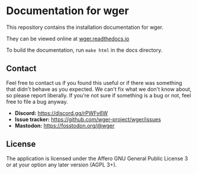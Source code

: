# Documentation for wger

This repository contains the installation documentation for wger.

They can be viewed online at [wger.readthedocs.io](https://wger.readthedocs.io/)

To build the documentation, run `make html` in the docs directory.



## Contact

Feel free to contact us if you found this useful or if there was something that
didn't behave as you expected. We can't fix what we don't know about, so please
report liberally. If you're not sure if something is a bug or not, feel free to
file a bug anyway.

* **Discord:** <https://discord.gg/rPWFv6W>
* **Issue tracker:** <https://github.com/wger-project/wger/issues>
* **Mastodon:** <https://fosstodon.org/@wger>


## License

The application is licensed under the Affero GNU General Public License 3 or
at your option any later version (AGPL 3+).